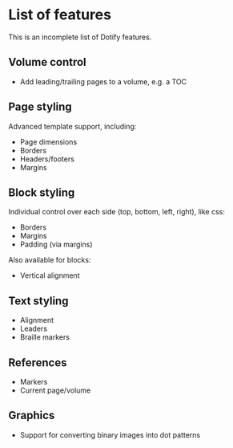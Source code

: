 # List of features #
This is an incomplete list of Dotify features.

## Volume control ##
  * Add leading/trailing pages to a volume, e.g. a TOC

## Page styling ##
Advanced template support, including:
  * Page dimensions
  * Borders
  * Headers/footers
  * Margins

## Block styling ##
Individual control over each side (top, bottom, left, right), like css:

  * Borders
  * Margins
  * Padding (via margins)

Also available for blocks:
  * Vertical alignment

## Text styling ##
  * Alignment
  * Leaders
  * Braille markers

## References ##
  * Markers
  * Current page/volume

## Graphics ##
  * Support for converting binary images into dot patterns